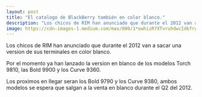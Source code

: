 ```yaml
---
layout: post
title: "El catalogo de BlackBerry también en color blanco."
description: "Los chicos de RIM han anunciado que durante el 2012 van a sacar una version de sus terminales en color blanco."
image: https://cdn-images-1.medium.com/max/800/1*ewhizR7XTvruhdwcIdkfrg.jpeg
---
```


Los chicos de RIM han anunciado que durante el 2012 van a sacar una version de sus terminales en color blanco.

Por el momento ya han lanzado la version en blanco de los modelos Torch 9810, las Bold 9900 y los Curve 9360.

Los proximos en llegar seran los Bold 9790 y los Curve 9380, ambos modelos se espera que salgan a la venta en blanco durante el Q2 del 2012.
